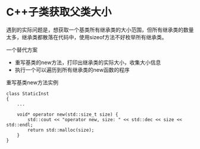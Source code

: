 # C++子类获取父类大小

遇到的实际问题是，想获取一个基类所有继承类的大小范围，但所有继承类的数量太多，继承类都散落在代码中，使用sizeof方法不好枚举所有继承类。

一个替代方案
- 重写基类的new方法，打印出继承类的实际大小，收集大小信息
- 执行一个可以遍历到所有继承类的new函数的程序

重写基类new方法实例
```
class StaticInst 
{
    ... 
    
    void* operator new(std::size_t size) {
        std::cout << "operator new, size: " << std::dec << size << std::endl;
        return std::malloc(size);
    }
}
```